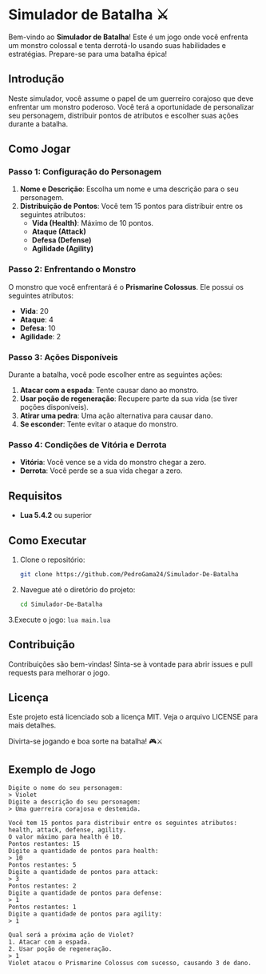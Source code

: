 # Simulador de Batalha ⚔️

Bem-vindo ao **Simulador de Batalha**! Este é um jogo onde você enfrenta um monstro colossal e tenta derrotá-lo usando suas habilidades e estratégias. Prepare-se para uma batalha épica!

## Introdução

Neste simulador, você assume o papel de um guerreiro corajoso que deve enfrentar um monstro poderoso. Você terá a oportunidade de personalizar seu personagem, distribuir pontos de atributos e escolher suas ações durante a batalha.

## Como Jogar

### Passo 1: Configuração do Personagem

1. **Nome e Descrição**: Escolha um nome e uma descrição para o seu personagem.
2. **Distribuição de Pontos**: Você tem 15 pontos para distribuir entre os seguintes atributos:
   - **Vida (Health)**: Máximo de 10 pontos.
   - **Ataque (Attack)**
   - **Defesa (Defense)**
   - **Agilidade (Agility)**

### Passo 2: Enfrentando o Monstro

O monstro que você enfrentará é o **Prismarine Colossus**. Ele possui os seguintes atributos:
- **Vida**: 20
- **Ataque**: 4
- **Defesa**: 10
- **Agilidade**: 2

### Passo 3: Ações Disponíveis

Durante a batalha, você pode escolher entre as seguintes ações:
1. **Atacar com a espada**: Tente causar dano ao monstro.
2. **Usar poção de regeneração**: Recupere parte da sua vida (se tiver poções disponíveis).
3. **Atirar uma pedra**: Uma ação alternativa para causar dano.
4. **Se esconder**: Tente evitar o ataque do monstro.

### Passo 4: Condições de Vitória e Derrota

- **Vitória**: Você vence se a vida do monstro chegar a zero.
- **Derrota**: Você perde se a sua vida chegar a zero.


## Requisitos

- **Lua 5.4.2** ou superior

## Como Executar

1. Clone o repositório:
   ```sh
   git clone https://github.com/PedroGama24/Simulador-De-Batalha
2. Navegue até o diretório do projeto:
    ```sh
    cd Simulador-De-Batalha
3.Execute o jogo:
    `lua main.lua`

## Contribuição
Contribuições são bem-vindas! Sinta-se à vontade para abrir issues e pull requests para melhorar o jogo.

## Licença
Este projeto está licenciado sob a licença MIT. Veja o arquivo LICENSE para mais detalhes.

Divirta-se jogando e boa sorte na batalha! 🎮⚔️

## Exemplo de Jogo

```plaintext
Digite o nome do seu personagem:
> Violet
Digite a descrição do seu personagem:
> Uma guerreira corajosa e destemida.

Você tem 15 pontos para distribuir entre os seguintes atributos: health, attack, defense, agility.
O valor máximo para health é 10.
Pontos restantes: 15
Digite a quantidade de pontos para health:
> 10
Pontos restantes: 5
Digite a quantidade de pontos para attack:
> 3
Pontos restantes: 2
Digite a quantidade de pontos para defense:
> 1
Pontos restantes: 1
Digite a quantidade de pontos para agility:
> 1

Qual será a próxima ação de Violet?
1. Atacar com a espada.
2. Usar poção de regeneração.
> 1
Violet atacou o Prismarine Colossus com sucesso, causando 3 de dano.